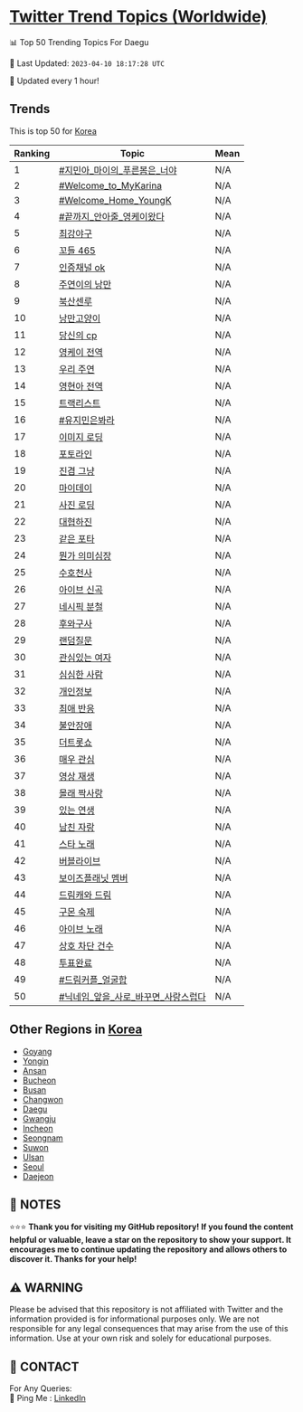 [Twitter Trend Topics (Worldwide)](https://github.com/ErcinDedeoglu/Twitter-Trend-Topics)
==========


📊 Top 50 Trending Topics For Daegu

📆 Last Updated: `2023-04-10 18:17:28 UTC`

🔧 Updated every 1 hour!


## Trends

This is top 50 for [Korea](</Korea>)

| Ranking | Topic | Mean |
| ------- | ------------ | ------------ |
| 1 | [#지민아_마이의_푸른봄은_너야](http://twitter.com/search?q=%23%ec%a7%80%eb%af%bc%ec%95%84_%eb%a7%88%ec%9d%b4%ec%9d%98_%ed%91%b8%eb%a5%b8%eb%b4%84%ec%9d%80_%eb%84%88%ec%95%bc) | N/A |
| 2 | [#Welcome_to_MyKarina](http://twitter.com/search?q=%23Welcome_to_MyKarina) | N/A |
| 3 | [#Welcome_Home_YoungK](http://twitter.com/search?q=%23Welcome_Home_YoungK) | N/A |
| 4 | [#끝까지_안아줄_영케이왔다](http://twitter.com/search?q=%23%eb%81%9d%ea%b9%8c%ec%a7%80_%ec%95%88%ec%95%84%ec%a4%84_%ec%98%81%ec%bc%80%ec%9d%b4%ec%99%94%eb%8b%a4) | N/A |
| 5 | [최강야구](http://twitter.com/search?q=%ec%b5%9c%ea%b0%95%ec%95%bc%ea%b5%ac) | N/A |
| 6 | [꼬들 465](http://twitter.com/search?q=%ea%bc%ac%eb%93%a4+465) | N/A |
| 7 | [인증채널 ok](http://twitter.com/search?q=%ec%9d%b8%ec%a6%9d%ec%b1%84%eb%84%90+ok) | N/A |
| 8 | [주연이의 낭만](http://twitter.com/search?q=%ec%a3%bc%ec%97%b0%ec%9d%b4%ec%9d%98+%eb%82%ad%eb%a7%8c) | N/A |
| 9 | [북산센루](http://twitter.com/search?q=%eb%b6%81%ec%82%b0%ec%84%bc%eb%a3%a8) | N/A |
| 10 | [낭만고양이](http://twitter.com/search?q=%eb%82%ad%eb%a7%8c%ea%b3%a0%ec%96%91%ec%9d%b4) | N/A |
| 11 | [당신의 cp](http://twitter.com/search?q=%eb%8b%b9%ec%8b%a0%ec%9d%98+cp) | N/A |
| 12 | [영케이 전역](http://twitter.com/search?q=%ec%98%81%ec%bc%80%ec%9d%b4+%ec%a0%84%ec%97%ad) | N/A |
| 13 | [우리 주연](http://twitter.com/search?q=%ec%9a%b0%eb%a6%ac+%ec%a3%bc%ec%97%b0) | N/A |
| 14 | [영현아 전역](http://twitter.com/search?q=%ec%98%81%ed%98%84%ec%95%84+%ec%a0%84%ec%97%ad) | N/A |
| 15 | [트랙리스트](http://twitter.com/search?q=%ed%8a%b8%eb%9e%99%eb%a6%ac%ec%8a%a4%ed%8a%b8) | N/A |
| 16 | [#유지민은봐라](http://twitter.com/search?q=%23%ec%9c%a0%ec%a7%80%eb%af%bc%ec%9d%80%eb%b4%90%eb%9d%bc) | N/A |
| 17 | [이미지 로딩](http://twitter.com/search?q=%ec%9d%b4%eb%af%b8%ec%a7%80+%eb%a1%9c%eb%94%a9) | N/A |
| 18 | [포토라인](http://twitter.com/search?q=%ed%8f%ac%ed%86%a0%eb%9d%bc%ec%9d%b8) | N/A |
| 19 | [진겸 그냥](http://twitter.com/search?q=%ec%a7%84%ea%b2%b8+%ea%b7%b8%eb%83%a5) | N/A |
| 20 | [마이데이](http://twitter.com/search?q=%eb%a7%88%ec%9d%b4%eb%8d%b0%ec%9d%b4) | N/A |
| 21 | [사진 로딩](http://twitter.com/search?q=%ec%82%ac%ec%a7%84+%eb%a1%9c%eb%94%a9) | N/A |
| 22 | [대협하진](http://twitter.com/search?q=%eb%8c%80%ed%98%91%ed%95%98%ec%a7%84) | N/A |
| 23 | [같은 포타](http://twitter.com/search?q=%ea%b0%99%ec%9d%80+%ed%8f%ac%ed%83%80) | N/A |
| 24 | [뭔가 의미심장](http://twitter.com/search?q=%eb%ad%94%ea%b0%80+%ec%9d%98%eb%af%b8%ec%8b%ac%ec%9e%a5) | N/A |
| 25 | [수호천사](http://twitter.com/search?q=%ec%88%98%ed%98%b8%ec%b2%9c%ec%82%ac) | N/A |
| 26 | [아이브 신곡](http://twitter.com/search?q=%ec%95%84%ec%9d%b4%eb%b8%8c+%ec%8b%a0%ea%b3%a1) | N/A |
| 27 | [네시픽 분철](http://twitter.com/search?q=%eb%84%a4%ec%8b%9c%ed%94%bd+%eb%b6%84%ec%b2%a0) | N/A |
| 28 | [후와구사](http://twitter.com/search?q=%ed%9b%84%ec%99%80%ea%b5%ac%ec%82%ac) | N/A |
| 29 | [랜덤질문](http://twitter.com/search?q=%eb%9e%9c%eb%8d%a4%ec%a7%88%eb%ac%b8) | N/A |
| 30 | [관심있는 여자](http://twitter.com/search?q=%ea%b4%80%ec%8b%ac%ec%9e%88%eb%8a%94+%ec%97%ac%ec%9e%90) | N/A |
| 31 | [심심한 사람](http://twitter.com/search?q=%ec%8b%ac%ec%8b%ac%ed%95%9c+%ec%82%ac%eb%9e%8c) | N/A |
| 32 | [개인정보](http://twitter.com/search?q=%ea%b0%9c%ec%9d%b8%ec%a0%95%eb%b3%b4) | N/A |
| 33 | [최애 반응](http://twitter.com/search?q=%ec%b5%9c%ec%95%a0+%eb%b0%98%ec%9d%91) | N/A |
| 34 | [불안장애](http://twitter.com/search?q=%eb%b6%88%ec%95%88%ec%9e%a5%ec%95%a0) | N/A |
| 35 | [더트롯쇼](http://twitter.com/search?q=%eb%8d%94%ed%8a%b8%eb%a1%af%ec%87%bc) | N/A |
| 36 | [매우 관심](http://twitter.com/search?q=%eb%a7%a4%ec%9a%b0+%ea%b4%80%ec%8b%ac) | N/A |
| 37 | [영상 재생](http://twitter.com/search?q=%ec%98%81%ec%83%81+%ec%9e%ac%ec%83%9d) | N/A |
| 38 | [몰래 짝사랑](http://twitter.com/search?q=%eb%aa%b0%eb%9e%98+%ec%a7%9d%ec%82%ac%eb%9e%91) | N/A |
| 39 | [있는 연생](http://twitter.com/search?q=%ec%9e%88%eb%8a%94+%ec%97%b0%ec%83%9d) | N/A |
| 40 | [남친 자랑](http://twitter.com/search?q=%eb%82%a8%ec%b9%9c+%ec%9e%90%eb%9e%91) | N/A |
| 41 | [스타 노래](http://twitter.com/search?q=%ec%8a%a4%ed%83%80+%eb%85%b8%eb%9e%98) | N/A |
| 42 | [버블라이브](http://twitter.com/search?q=%eb%b2%84%eb%b8%94%eb%9d%bc%ec%9d%b4%eb%b8%8c) | N/A |
| 43 | [보이즈플래닛 멤버](http://twitter.com/search?q=%eb%b3%b4%ec%9d%b4%ec%a6%88%ed%94%8c%eb%9e%98%eb%8b%9b+%eb%a9%a4%eb%b2%84) | N/A |
| 44 | [드림캐와 드림](http://twitter.com/search?q=%eb%93%9c%eb%a6%bc%ec%ba%90%ec%99%80+%eb%93%9c%eb%a6%bc) | N/A |
| 45 | [구몬 숙제](http://twitter.com/search?q=%ea%b5%ac%eb%aa%ac+%ec%88%99%ec%a0%9c) | N/A |
| 46 | [아이브 노래](http://twitter.com/search?q=%ec%95%84%ec%9d%b4%eb%b8%8c+%eb%85%b8%eb%9e%98) | N/A |
| 47 | [상호 차단 건수](http://twitter.com/search?q=%ec%83%81%ed%98%b8+%ec%b0%a8%eb%8b%a8+%ea%b1%b4%ec%88%98) | N/A |
| 48 | [투표완료](http://twitter.com/search?q=%ed%88%ac%ed%91%9c%ec%99%84%eb%a3%8c) | N/A |
| 49 | [#드림커플_얼굴합](http://twitter.com/search?q=%23%eb%93%9c%eb%a6%bc%ec%bb%a4%ed%94%8c_%ec%96%bc%ea%b5%b4%ed%95%a9) | N/A |
| 50 | [#닉네임_앞을_사로_바꾸면_사랑스럽다](http://twitter.com/search?q=%23%eb%8b%89%eb%84%a4%ec%9e%84_%ec%95%9e%ec%9d%84_%ec%82%ac%eb%a1%9c_%eb%b0%94%ea%be%b8%eb%a9%b4_%ec%82%ac%eb%9e%91%ec%8a%a4%eb%9f%bd%eb%8b%a4) | N/A |



## Other Regions in [Korea](</Korea>)

* [Goyang](</Korea/Goyang.md>)
* [Yongin](</Korea/Yongin.md>)
* [Ansan](</Korea/Ansan.md>)
* [Bucheon](</Korea/Bucheon.md>)
* [Busan](</Korea/Busan.md>)
* [Changwon](</Korea/Changwon.md>)
* [Daegu](</Korea/Daegu.md>)
* [Gwangju](</Korea/Gwangju.md>)
* [Incheon](</Korea/Incheon.md>)
* [Seongnam](</Korea/Seongnam.md>)
* [Suwon](</Korea/Suwon.md>)
* [Ulsan](</Korea/Ulsan.md>)
* [Seoul](</Korea/Seoul.md>)
* [Daejeon](</Korea/Daejeon.md>)



## 📝 NOTES

⭐⭐⭐ **Thank you for visiting my GitHub repository! If you found the content helpful or valuable, leave a star on the repository to show your support. It encourages me to continue updating the repository and allows others to discover it. Thanks for your help!**


## ⚠️ WARNING

Please be advised that this repository is not affiliated with Twitter and the information provided is for informational purposes only. We are not responsible for any legal consequences that may arise from the use of this information. Use at your own risk and solely for educational purposes.


## 📨 CONTACT

 For Any Queries:  
            🏓 Ping Me : [LinkedIn](https://www.linkedin.com/in/ercindedeoglu/)

